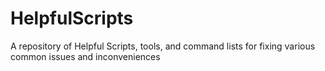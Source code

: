 # HelpfulScripts
A repository of Helpful Scripts, tools, and command lists for fixing various common issues and inconveniences

